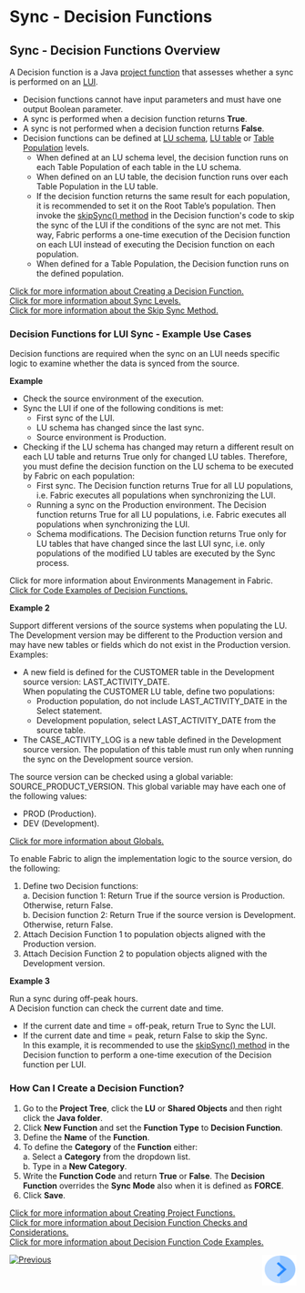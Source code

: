 # Sync - Decision Functions

## Sync - Decision Functions Overview

A Decision function is a Java [project function](/articles/07_table_population/08_project_functions.md) that assesses whether a sync is performed on an [LUI](/articles/01_fabric_overview/02_fabric_glossary.md#lui).
* Decision functions cannot have input parameters and must have one output Boolean parameter.
* A sync is performed when a decision function returns **True**.
* A sync is not performed when a decision function returns **False**.
* Decision functions can be defined at [LU schema](/articles/03_logical_units/03_LU_schema_window.md), [LU table](/articles/06_LU_tables/01_LU_tables_overview.md) or [Table Population](/articles/07_table_population/01_table_population_overview.md) levels.
  * When defined at an LU schema level, the decision function runs on each Table Population of each table in the LU schema.  
  * When defined on an LU table, the decision function runs over each Table Population in the LU table.
  * If the decision function returns the same result for each population, it is recommended to set it on the Root Table’s population. Then invoke the [skipSync() method](/articles/14_sync_LU_instance/09_skip_sync.md) in the Decision function's code to skip the sync of the LUI if the conditions of the sync are not met. This way, Fabric performs a one-time execution of the Decision function on each LUI instead of executing the Decision function on each population. 
  * When defined for a Table Population, the Decision function runs on the defined population.

[Click for more information about Creating a Decision Function.](/articles/14_sync_LU_instance/05_sync_decision_functions.md#how-can-i-create-a-decision-function)\
[Click for more information about Sync Levels.](h/articles/14_sync_LU_instance/07_sync_levels.md)\
[Click for more information about the Skip Sync Method.](/articles/14_sync_LU_instance/09_skip_sync.md)

### Decision Functions for LUI Sync - Example Use Cases
Decision functions are required when the sync on an LUI needs specific logic to examine whether the data is synced from the source.

**Example** 
* Check the source environment of the execution.
* Sync the LUI if one of the following conditions is met:
  * First sync of the LUI.
  * LU schema has changed since the last sync.
  * Source environment is Production.
* Checking if the LU schema has changed may return a different result on each LU table and returns True only for changed LU tables. Therefore, you must define the decision function on the LU schema to be executed by Fabric on each population:
  * First sync. The Decision function returns True for all LU populations, i.e. Fabric executes all populations when synchronizing the LUI.
  * Running a sync on the Production environment. The Decision function returns True for all LU populations, i.e. Fabric executes all populations when synchronizing the LUI.
  * Schema modifications. The Decision function returns True only for LU tables that have changed since the last LUI sync, i.e. only populations of the modified LU tables are executed by the Sync process.

Click for more information about Environments Management in Fabric.\
[Click for Code Examples of Decision Functions.](/articles/14_sync_LU_instance/06_sync_decision_functions_recommendations.md#decision-functions---code-examples)

**Example 2**

Support different versions of the source systems when populating the LU. 
The Development version may be different to the Production version and may have new tables or fields which do not exist in the Production version.\
Examples:
* A new field is defined for the CUSTOMER table in the Development source version: LAST_ACTIVITY_DATE.\
     When populating the CUSTOMER LU table, define two populations:
  * Production population, do not include LAST_ACTIVITY_DATE in the Select statement.
  * Development population, select LAST_ACTIVITY_DATE from the source table.
* The CASE_ACTIVITY_LOG is a new table defined in the Development source version. The population of this table must run only when running the sync on the Development source version.

The source version can be checked using a global variable: SOURCE_PRODUCT_VERSION. This global variable may have each one of the following values: 
* PROD (Production). 
* DEV (Development).

[Click for more information about Globals.](/articles/08_globals/01_globals_overview.md)

To enable Fabric to align the implementation logic to the source version, do the following:
1. Define two Decision functions:\
  a. Decision function 1: Return True if the source version is Production. Otherwise, return False.\
  b. Decision function 2: Return True if the source version is Development. Otherwise, return False.
2. Attach Decision Function 1 to population objects aligned with the Production version.
3. Attach Decision Function 2 to population objects aligned with the Development version.

**Example 3**

Run a sync during off-peak hours.  
A Decision function can check the current date and time. 
* If the current date and time = off-peak, return True to Sync the LUI.
* If the current date and time = peak, return False to skip the Sync.\
In this example, it is recommended to use the [skipSync() method](/articles/14_sync_LU_instance/09_skip_sync.md) in the Decision function to perform a one-time execution of the Decision function per LUI.

### How Can I Create a Decision Function?
1.	Go to the **Project Tree**, click the **LU** or **Shared Objects** and then right click the **Java folder**.
2.	Click **New Function** and set the **Function Type** to **Decision Function**.
3.	Define the **Name** of the **Function**.
4.	To define the **Category** of the **Function** either:\
  a. Select a **Category** from the dropdown list.\
  b. Type in a **New Category**.
5.	Write the **Function Code** and return **True** or **False**. The **Decision Function** overrides the **Sync Mode** also when it is defined as **FORCE**. 
6.	Click **Save**.

[Click for more information about Creating Project Functions.](/articles/07_table_population/08_project_functions.md)\
[Click for more information about Decision Function Checks and Considerations.](/articles/14_sync_LU_instance/06_sync_decision_functions_recommendations.md)\
[Click for more information about Decision Function Code Examples.](/articles/14_sync_LU_instance/06_sync_decision_functions_recommendations.md#decision-functions---code-examples)

[![Previous](https://github.com/k2view-academy/K2View-Academy/blob/master/articles/images/Previous.png)](/articles/14_sync_LU_instance/04_sync_methods.md)[<img align="right" width="60" height="54" src="/articles/images/Next.png">](/articles/14_sync_LU_instance/06_sync_decision_functions_recommendations.md)

















